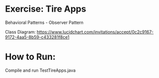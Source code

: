 # Exercise: Tire Apps
Behavioral Patterns - Observer Pattern

Class Diagram:
https://www.lucidchart.com/invitations/accept/0c2c9167-9172-4aa5-8b59-c433281f8ce1

# How to Run:

Compile and run TestTireApps.java